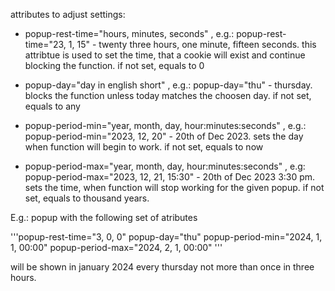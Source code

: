 attributes to adjust settings:

- popup-rest-time="hours, minutes, seconds" , e.g.: popup-rest-time="23, 1, 15" - twenty three hours, one minute, fifteen seconds.
this attribtue is used to set the time, that a cookie will exist and continue blocking the function.
if not set, equals to 0

- popup-day="day in english short" , e.g.: popup-day="thu" - thursday.
blocks the function unless today matches the choosen day.
if not set, equals to any

- popup-period-min="year, month, day, hour:minutes:seconds" , e.g.: popup-period-min="2023, 12, 20" - 20th of Dec 2023.
sets the day when function will begin to work.
if not set, equals to now

- popup-period-max="year, month, day, hour:minutes:seconds" , e.g: popup-period-max="2023, 12, 21, 15:30" - 20th of Dec 2023 3:30 pm.
sets the time, when function will stop working for the given popup.
if not set, equals to thousand years.

E.g.: popup with the following set of atributes 

'''popup-rest-time="3, 0, 0" popup-day="thu" popup-period-min="2024, 1, 1, 00:00" popup-period-max="2024, 2, 1, 00:00" '''

will be shown in january 2024 every thursday not more than once in three hours.
